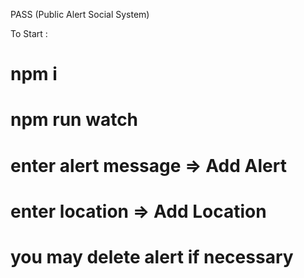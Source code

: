 PASS (Public Alert Social System)

To Start : 

# npm i

# npm run watch

# enter alert message => Add Alert

# enter location => Add Location

# you may delete alert if necessary
